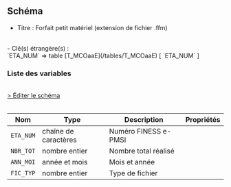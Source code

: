 ## Schéma

- Titre : Forfait petit matériel (extension de fichier .ffm)
<br />
- Clé(s) étrangère(s) : <br />
`ETA_NUM` => table [T_MCOaaE](/tables/T_MCOaaE) [ `ETA_NUM` ]<br />

### Liste des variables
<br />
<div>
    <a href="https://gitlab.com/healthdatahub/schema-snds/edit/master/schemas/PMSI/PMSI%20MCO/T_SUPaaFFM.json"  
    arget="_blank" rel="noopener noreferrer">> Éditer le schéma</a>
    <OutboundLink />
</div>
<br />

Nom|Type|Description|Propriétés
-|-|-|-
`ETA_NUM`|chaîne de caractères|Numéro FINESS e-PMSI||
`NBR_TOT`|nombre entier|Nombre total réalisé||
`ANN_MOI`|année et mois|Mois et année||
`FIC_TYP`|nombre entier|Type de fichier||

